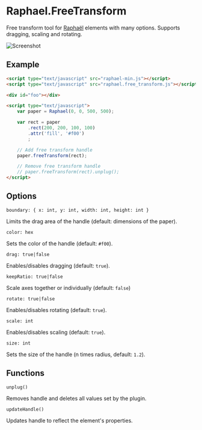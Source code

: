 Raphael.FreeTransform
====================

  Free transform tool for [Raphaël](http://raphaeljs.com/) elements with many options. Supports dragging, scaling and rotating.

  ![Screenshot](https://github.com/ElbertF/Raphael.FreeTransform/raw/master/screenshot.png)


Example
-------

```html
<script type="text/javascript" src="raphael-min.js"></script>
<script type="text/javascript" src="raphael.free_transform.js"></script>

<div id="foo"></div>

<script type="text/javascript">
	var paper = Raphael(0, 0, 500, 500);

	var rect = paper
		.rect(200, 200, 100, 100)
		.attr('fill', '#f00')
		;

	// Add free transform handle
	paper.freeTransform(rect);

	// Remove free transform handle
	// paper.freeTransform(rect).unplug();
</script>
```

Options
-------

`boundary: { x: int, y: int, width: int, height: int }`

Limits the drag area of the handle (default: dimensions of the paper).

`color: hex`

Sets the color of the handle (default: `#f00`).

`drag: true|false`

Enables/disables dragging (default: `true`).

`keepRatio: true|false`

Scale axes together or individually (default: `false`)

`rotate: true|false`

Enables/disables rotating (default: `true`).

`scale: int`

Enables/disables scaling (default: `true`).

`size: int`

Sets the size of the handle (n times radius, default: `1.2`).


Functions
---------

`unplug()`

Removes handle and deletes all values set by the plugin.

`updateHandle()`

Updates handle to reflect the element's properties.
